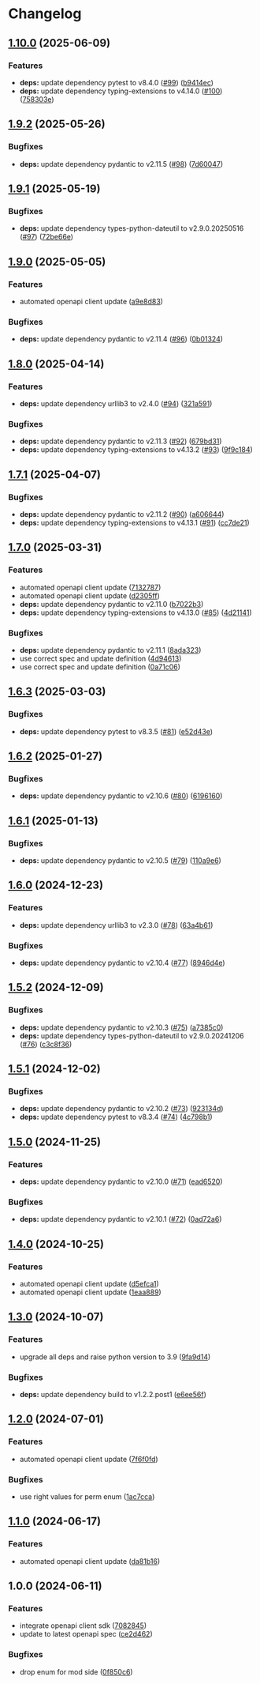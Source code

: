 # Changelog

## [1.10.0](https://github.com/kleister/kleister-python/compare/v1.9.2...v1.10.0) (2025-06-09)


### Features

* **deps:** update dependency pytest to v8.4.0 ([#99](https://github.com/kleister/kleister-python/issues/99)) ([b9414ec](https://github.com/kleister/kleister-python/commit/b9414ec7f60d793d2f0d04007f9fe43d0f43c1ba))
* **deps:** update dependency typing-extensions to v4.14.0 ([#100](https://github.com/kleister/kleister-python/issues/100)) ([758303e](https://github.com/kleister/kleister-python/commit/758303e24945e8937d04aab61c2655c9a2f7be3a))

## [1.9.2](https://github.com/kleister/kleister-python/compare/v1.9.1...v1.9.2) (2025-05-26)


### Bugfixes

* **deps:** update dependency pydantic to v2.11.5 ([#98](https://github.com/kleister/kleister-python/issues/98)) ([7d60047](https://github.com/kleister/kleister-python/commit/7d60047f338510b1ff4b2af768baebb793804fc7))

## [1.9.1](https://github.com/kleister/kleister-python/compare/v1.9.0...v1.9.1) (2025-05-19)


### Bugfixes

* **deps:** update dependency types-python-dateutil to v2.9.0.20250516 ([#97](https://github.com/kleister/kleister-python/issues/97)) ([72be66e](https://github.com/kleister/kleister-python/commit/72be66e71296b54734ccf9ca437d0956660c3205))

## [1.9.0](https://github.com/kleister/kleister-python/compare/v1.8.0...v1.9.0) (2025-05-05)


### Features

* automated openapi client update ([a9e8d83](https://github.com/kleister/kleister-python/commit/a9e8d83f8f775ceb051a1029bb8fa8786a920dab))


### Bugfixes

* **deps:** update dependency pydantic to v2.11.4 ([#96](https://github.com/kleister/kleister-python/issues/96)) ([0b01324](https://github.com/kleister/kleister-python/commit/0b01324a3e78db950afc7431daf1da72a3153500))

## [1.8.0](https://github.com/kleister/kleister-python/compare/v1.7.1...v1.8.0) (2025-04-14)


### Features

* **deps:** update dependency urllib3 to v2.4.0 ([#94](https://github.com/kleister/kleister-python/issues/94)) ([321a591](https://github.com/kleister/kleister-python/commit/321a591be775de23f41ee1cf23812f009e61c0d0))


### Bugfixes

* **deps:** update dependency pydantic to v2.11.3 ([#92](https://github.com/kleister/kleister-python/issues/92)) ([679bd31](https://github.com/kleister/kleister-python/commit/679bd31918dd0d49a03902c9d785214f5607a40d))
* **deps:** update dependency typing-extensions to v4.13.2 ([#93](https://github.com/kleister/kleister-python/issues/93)) ([9f9c184](https://github.com/kleister/kleister-python/commit/9f9c1846511be4fdb5db107fb0797ab7858a247b))

## [1.7.1](https://github.com/kleister/kleister-python/compare/v1.7.0...v1.7.1) (2025-04-07)


### Bugfixes

* **deps:** update dependency pydantic to v2.11.2 ([#90](https://github.com/kleister/kleister-python/issues/90)) ([a606644](https://github.com/kleister/kleister-python/commit/a606644a64b0110920ff27d4147d1bb4c94c3157))
* **deps:** update dependency typing-extensions to v4.13.1 ([#91](https://github.com/kleister/kleister-python/issues/91)) ([cc7de21](https://github.com/kleister/kleister-python/commit/cc7de2197297c9add5a8b72cb29d80a6c886dacc))

## [1.7.0](https://github.com/kleister/kleister-python/compare/v1.6.3...v1.7.0) (2025-03-31)


### Features

* automated openapi client update ([7132787](https://github.com/kleister/kleister-python/commit/71327878e2e9457cf37869150c346854907963bd))
* automated openapi client update ([d2305ff](https://github.com/kleister/kleister-python/commit/d2305ff66776f2a029ec06a700db18e9324b1ad8))
* **deps:** update dependency pydantic to v2.11.0 ([b7022b3](https://github.com/kleister/kleister-python/commit/b7022b3164baae9a9fdbea7500bfdfa75018492c))
* **deps:** update dependency typing-extensions to v4.13.0 ([#85](https://github.com/kleister/kleister-python/issues/85)) ([4d21141](https://github.com/kleister/kleister-python/commit/4d211417b79c7e391d465b8c52aa282ee55d4660))


### Bugfixes

* **deps:** update dependency pydantic to v2.11.1 ([8ada323](https://github.com/kleister/kleister-python/commit/8ada323aa078b5eb16cc138cda105385352c8b3c))
* use correct spec and update definition ([4d94613](https://github.com/kleister/kleister-python/commit/4d94613815232d5d2871df42262e58d92400b19b))
* use correct spec and update definition ([0a71c06](https://github.com/kleister/kleister-python/commit/0a71c065d151d85b1b14937b83fd6920cabd2157))

## [1.6.3](https://github.com/kleister/kleister-python/compare/v1.6.2...v1.6.3) (2025-03-03)


### Bugfixes

* **deps:** update dependency pytest to v8.3.5 ([#81](https://github.com/kleister/kleister-python/issues/81)) ([e52d43e](https://github.com/kleister/kleister-python/commit/e52d43ed94dd4ccc9af22ff74f500252066c183b))

## [1.6.2](https://github.com/kleister/kleister-python/compare/v1.6.1...v1.6.2) (2025-01-27)


### Bugfixes

* **deps:** update dependency pydantic to v2.10.6 ([#80](https://github.com/kleister/kleister-python/issues/80)) ([6196160](https://github.com/kleister/kleister-python/commit/6196160e0265de99f86bedd36c7ac6642e35bcef))

## [1.6.1](https://github.com/kleister/kleister-python/compare/v1.6.0...v1.6.1) (2025-01-13)


### Bugfixes

* **deps:** update dependency pydantic to v2.10.5 ([#79](https://github.com/kleister/kleister-python/issues/79)) ([110a9e6](https://github.com/kleister/kleister-python/commit/110a9e69c1f2e0fb7f98c0b3acc4ce1066bafffa))

## [1.6.0](https://github.com/kleister/kleister-python/compare/v1.5.2...v1.6.0) (2024-12-23)


### Features

* **deps:** update dependency urllib3 to v2.3.0 ([#78](https://github.com/kleister/kleister-python/issues/78)) ([63a4b61](https://github.com/kleister/kleister-python/commit/63a4b61981eb0e48e333238a0b071c2000ea6898))


### Bugfixes

* **deps:** update dependency pydantic to v2.10.4 ([#77](https://github.com/kleister/kleister-python/issues/77)) ([8946d4e](https://github.com/kleister/kleister-python/commit/8946d4ec7444db1b5b5b21c372368ec54151c66f))

## [1.5.2](https://github.com/kleister/kleister-python/compare/v1.5.1...v1.5.2) (2024-12-09)


### Bugfixes

* **deps:** update dependency pydantic to v2.10.3 ([#75](https://github.com/kleister/kleister-python/issues/75)) ([a7385c0](https://github.com/kleister/kleister-python/commit/a7385c0235f0dcceff0b7f9f8fe322350fa9fc5f))
* **deps:** update dependency types-python-dateutil to v2.9.0.20241206 ([#76](https://github.com/kleister/kleister-python/issues/76)) ([c3c8f36](https://github.com/kleister/kleister-python/commit/c3c8f3658eec99cba6b244562b7cc18c7f55a365))

## [1.5.1](https://github.com/kleister/kleister-python/compare/v1.5.0...v1.5.1) (2024-12-02)


### Bugfixes

* **deps:** update dependency pydantic to v2.10.2 ([#73](https://github.com/kleister/kleister-python/issues/73)) ([923134d](https://github.com/kleister/kleister-python/commit/923134d72573090e4fa555e08682561fa9c1e6fb))
* **deps:** update dependency pytest to v8.3.4 ([#74](https://github.com/kleister/kleister-python/issues/74)) ([4c798b1](https://github.com/kleister/kleister-python/commit/4c798b18038d720a3a87e440a6816ef6d31bef33))

## [1.5.0](https://github.com/kleister/kleister-python/compare/v1.4.0...v1.5.0) (2024-11-25)


### Features

* **deps:** update dependency pydantic to v2.10.0 ([#71](https://github.com/kleister/kleister-python/issues/71)) ([ead6520](https://github.com/kleister/kleister-python/commit/ead652098c0ecbd5ad3675596da0166eea5b5cd2))


### Bugfixes

* **deps:** update dependency pydantic to v2.10.1 ([#72](https://github.com/kleister/kleister-python/issues/72)) ([0ad72a6](https://github.com/kleister/kleister-python/commit/0ad72a6d23a37d9cf5d27b178ac3c95dce8c6782))

## [1.4.0](https://github.com/kleister/kleister-python/compare/v1.3.0...v1.4.0) (2024-10-25)


### Features

* automated openapi client update ([d5efca1](https://github.com/kleister/kleister-python/commit/d5efca18bf1c432b933529e3c95b1ff7bb5d2732))
* automated openapi client update ([1eaa889](https://github.com/kleister/kleister-python/commit/1eaa88952903f39205aac728553d8cbde8487efe))

## [1.3.0](https://github.com/kleister/kleister-python/compare/v1.2.0...v1.3.0) (2024-10-07)


### Features

* upgrade all deps and raise python version to 3.9 ([9fa9d14](https://github.com/kleister/kleister-python/commit/9fa9d14ca529ae111f9ad85afe8dae3ed8594779))


### Bugfixes

* **deps:** update dependency build to v1.2.2.post1 ([e6ee56f](https://github.com/kleister/kleister-python/commit/e6ee56f410b585aa5c182d1ff2160409bf8a9584))

## [1.2.0](https://github.com/kleister/kleister-python/compare/v1.1.0...v1.2.0) (2024-07-01)


### Features

* automated openapi client update ([7f6f0fd](https://github.com/kleister/kleister-python/commit/7f6f0fd47444e1b4f7a779a4bc6c5ff64b400ed6))


### Bugfixes

* use right values for perm enum ([1ac7cca](https://github.com/kleister/kleister-python/commit/1ac7ccaaa6855abda1a3d7b8370de48060058df4))

## [1.1.0](https://github.com/kleister/kleister-python/compare/v1.0.0...v1.1.0) (2024-06-17)


### Features

* automated openapi client update ([da81b16](https://github.com/kleister/kleister-python/commit/da81b16f2f2e3b604a7b0826fcdbdadb6e7adef9))

## 1.0.0 (2024-06-11)


### Features

* integrate openapi client sdk ([7082845](https://github.com/kleister/kleister-python/commit/7082845690b19e0ec3a921694f728e44a7394c9a))
* update to latest openapi spec ([ce2d462](https://github.com/kleister/kleister-python/commit/ce2d462dc2a54834101cde465def9e6b0b00fc89))


### Bugfixes

* drop enum for mod side ([0f850c6](https://github.com/kleister/kleister-python/commit/0f850c69b42a3c8341085eafb4f47d9b2a1d50ac))

